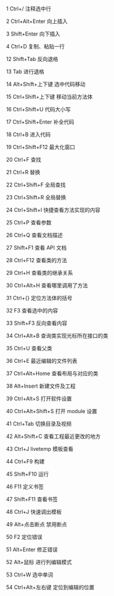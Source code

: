 1 Ctrl+/ 注释选中行

2 Ctrl+Alt+Enter 向上插入

3 Shift+Enter 向下插入

4 Ctrl+D 复制、粘贴一行

12 Shift+Tab 反向退格

13 Tab 进行退格

14 Alt+Shift+上下键 选中代码移动

15 Ctrl+Shift+上下键 移动当前方法体

16 Ctrl+Shift+U 代码大小写

17 Ctrl+Shift+Enter 补全代码

18 Ctrl+B 进入代码

19 Ctrl+Shift+F12 最大化窗口

20 Ctrl+F 查找

21 Ctrl+R 替换

22 Ctrl+Shift+F 全局查找

23 Ctrl+Shift+R 全局替换

24 Ctrl+Shift+I 快捷查看方法实现的内容

25 Ctrl+P 查看参数

26 Ctrl+Q 查看文档描述

27 Shift+F1 查看 API 文档

28 Ctrl+F12 查看类的方法

29 Ctrl+H 查看类的继承关系

30 Ctrl+Alt+H 查看哪里调用了方法

31 Ctrl+{} 定位方法体的括号

32 F3 查看选中的内容

33 Shift+F3 反向查看内容

34 Ctrl+Alt+B 查询类实现光标所在接口的类

35 Ctrl+U 查看父类

36 Ctrl+E 最近编辑的文件列表

37 Ctrl+Alt+Home 查看布局与对应的类

38 Alt+Insert 新建文件及工程

39 Ctrl+Alt+S 打开软件设置

40 Ctrl+Alt+Shift+S 打开 module 设置

41 Ctrl+Tab 切换目录及视频

42 Alt+Shift+C 查看工程最近更改的地方

43 Ctrl+J livetemp 模板查看

44 Ctrl+F9 构建

45 Shift+F10 运行

46 F11 定义书签

47 Shift+F11 查看书签

48 Ctrl+J 快速调出模板

49 Alt+点击断点 禁用断点

50 F2 定位错误

51 Alt+Enter 修正错误

52 Alt+鼠标 进行列编辑模式

53 Ctrl+W 选中单词

54 Ctrl+Alt+左右键 定位到编辑的位置

